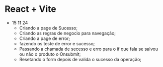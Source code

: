 # React + Vite

- 15 11 24
  - Criando a page de Sucesso;
  - Criando as regras de negocio para navegação;
  - Criando a page de error;
  - fazendo os teste de error e sucesso;
  - Passando a chamada de secesso e erro para o if que fala se salvou ou não o produto o Onsubmit;
  - Resetando o form depois de valida o sucesso da operação;